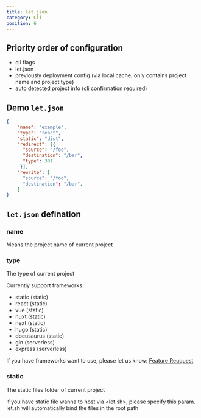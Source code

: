 ```yaml
---
title: let.json
category: Cli
position: 6
---
```


## Priority order of configuration

- cli flags
- let.json
- previously deployment config (via local cache, only contains project name and project type)
- auto detected project info (cli confirmation required)

## Demo `let.json`

```json
{
    "name": "example",
    "type": "react",
    "static": "dist",
    "redirect": [{
      "source": "/foo",
      "destination": "/bar",
      "type": 301
     }],
    "rewrite": [
      "source": "/foo",
      "destination": "/bar",
    ]
}
```

## `let.json` defination

### name

Means the project name of current project

### type

The type of current project

Currently support frameworks:

- static (static)
- react (static)
- vue (static)
- nuxt (static)
- next (static)
- hugo (static)
- docusaurus (static)
- gin (serverless)
- express (serverless)

If you have frameworks want to use, please let us know: [Feature Reuquest](https://letapp.kampsite.co/)

### static

The static files folder of current project

if you have static file wanna to host via <let.sh>, please specify this param. let.sh will automatically bind the files in the root path

